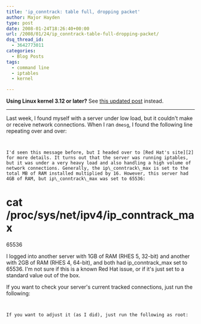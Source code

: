 ```yaml
---
title: 'ip_conntrack: table full, dropping packet'
author: Major Hayden
type: post
date: 2008-01-24T18:26:40+00:00
url: /2008/01/24/ip_conntrack-table-full-dropping-packet/
dsq_thread_id:
  - 3642773011
categories:
  - Blog Posts
tags:
  - command line
  - iptables
  - kernel

---
```

**Using Linux kernel 3.12 or later?** See [this updated post][1] instead.

* * *

Last week, I found myself with a server under low load, but it couldn't make or receive network connections. When I ran `dmesg`, I found the following line repeating over and over:

```


I'd seen this message before, but I headed over to [Red Hat's site][2] for more details. It turns out that the server was running iptables, but it was under a very heavy load and also handling a high volume of network connections. Generally, the ip\_conntrack\_max is set to the total MB of RAM installed multiplied by 16. However, this server had 4GB of RAM, but ip\_conntrack\_max was set to 65536:

```
# cat /proc/sys/net/ipv4/ip_conntrack_max
65536</pre>

I logged into another server with 1GB of RAM (RHES 5, 32-bit) and another with 2GB of RAM (RHES 4, 64-bit), and both had ip\_conntrack\_max set to 65536. I'm not sure if this is a known Red Hat issue, or if it's just set to a standard value out of the box.

If you want to check your server's current tracked connections, just run the following:

```


If you want to adjust it (as I did), just run the following as root:

```


 [1]: https://major.io/2014/01/07/nf-conntrack-table-full-dropping-packet/
 [2]: http://kbase.redhat.com/faq/FAQ_45_11238.shtm
